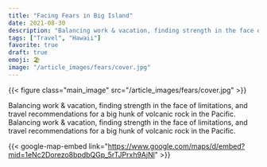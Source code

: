 ```yaml
---
title: "Facing Fears in Big Island"
date: 2021-08-30
description: "Balancing work & vacation, finding strength in the face of limitations, and travel recommendations for a big hunk of volcanic rock in the Pacific."
tags: ["Travel", "Hawaii"]
favorite: true
draft: true
emoji: 🏖
image: "/article_images/fears/cover.jpg"
---
```


{{< figure class="main_image" src="/article_images/fears/cover.jpg" >}}

Balancing work & vacation, finding strength in the face of limitations, and travel recommendations for a big hunk of volcanic rock in the Pacific. Balancing work & vacation, finding strength in the face of limitations, and travel recommendations for a big hunk of volcanic rock in the Pacific.

{{< google-map-embed link="https://www.google.com/maps/d/embed?mid=1eNc2Dorezo8bpdbQGp_5rTJPrxh9AjNl" >}}
